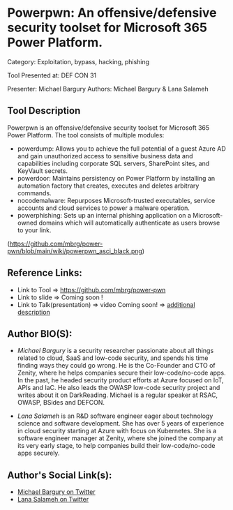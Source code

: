# Powerpwn: An offensive/defensive security toolset for Microsoft 365 Power Platform.
Category: Exploitation, bypass, hacking, phishing

Tool Presented at: DEF CON 31

Presenter: Michael Bargury
Authors: Michael Bargury & Lana Salameh

## Tool Description
Powerpwn is an offensive/defensive security toolset for Microsoft 365 Power Platform.
The tool consists of multiple modules:
- powerdump: Allows you to achieve the full potential of a guest Azure AD and gain unauthorized access to sensitive business data and capabilities including corporate SQL servers, SharePoint sites, and KeyVault secrets.
- powerdoor: Maintains persistency on Power Platform by installing an automation factory that creates, executes and deletes arbitrary commands.
- nocodemalware: Repurposes Microsoft-trusted executables, service accounts and cloud services to power a malware operation.
- powerphishing: Sets up an internal phishing application on a Microsoft-owned domains which will automatically authenticate as users browse to your link.

(https://github.com/mbrg/power-pwn/blob/main/wiki/powerpwn_asci_black.png)

## Reference Links:
- Link to Tool => https://github.com/mbrg/power-pwn
- Link to slide => Coming soon !
- Link to Talk(presentation) => video Coming soon! => [additional description](https://forum.defcon.org/node/241820)

## Author BIO(S):
- *Michael Bargury* is a security researcher passionate about all things related to cloud, SaaS and low-code security, and spends his time finding ways they could go wrong. He is the Co-Founder and CTO of Zenity, where he helps companies secure their low-code/no-code apps. In the past, he headed security product efforts at Azure focused on IoT, APIs and IaC. He also leads the OWASP low-code security project and writes about it on DarkReading. Michael is a regular speaker at RSAC, OWASP, BSides and DEFCON.

- *Lana Salameh* is an R&D software engineer eager about technology science and software development. She has over 5 years of experience in cloud security starting at Azure with focus on Kubernetes.
She is a software engineer manager at Zenity, where she joined the company at its very early stage, to help companies build their low-code/no-code apps securely.

## Author's Social Link(s):
- [Michael Bargury on Twitter](https://twitter.com/mbrg0)
- [Lana Salameh on Twitter](https://twitter.com/lana__salameh)